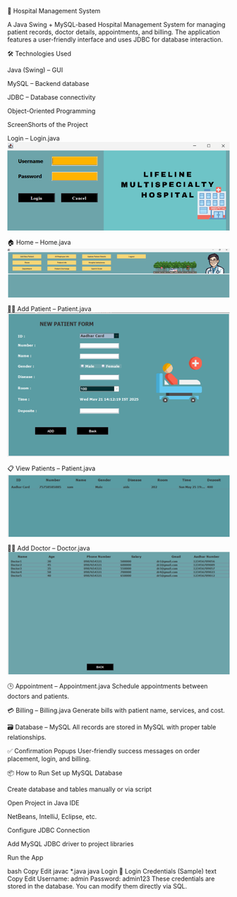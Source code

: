 🏥 Hospital Management System

A Java Swing + MySQL-based Hospital Management System for managing patient records, doctor details, appointments, and billing. The application features a user-friendly interface and uses JDBC for database interaction.

🛠️ Technologies Used

Java (Swing) – GUI

MySQL – Backend database

JDBC – Database connectivity

Object-Oriented Programming


ScreenShorts of the Project

Login – Login.java
![](https://github.com/sanjeet-ppandeyy/HospitalManagementSystem/blob/main/Screenshot%202025-05-21%20121154.png)


🏠 Home – Home.java
![](https://github.com/sanjeet-ppandeyy/HospitalManagementSystem/blob/main/Screenshot%202025-05-21%20144348.png)


👨‍⚕️ Add Patient – Patient.java
![](https://github.com/sanjeet-ppandeyy/HospitalManagementSystem/blob/main/Screenshot%202025-05-21%20141235.png)


📋 View Patients – Patient.java
![](https://github.com/sanjeet-ppandeyy/HospitalManagementSystem/blob/main/Screenshot%202025-06-12%20112529.png)


👩‍⚕️ Add Doctor – Doctor.java
![](https://github.com/sanjeet-ppandeyy/HospitalManagementSystem/blob/main/Screenshot%202025-05-21%20142022.png)


🕒 Appointment – Appointment.java
Schedule appointments between doctors and patients.


💳 Billing – Billing.java
Generate bills with patient name, services, and cost.


🗃️ Database – MySQL
All records are stored in MySQL with proper table relationships.


✅ Confirmation Popups
User-friendly success messages on order placement, login, and billing.


📦 How to Run
Set up MySQL Database

Create database and tables manually or via script

Open Project in Java IDE

NetBeans, IntelliJ, Eclipse, etc.

Configure JDBC Connection

Add MySQL JDBC driver to project libraries

Run the App

bash
Copy
Edit
javac *.java
java Login
🔑 Login Credentials (Sample)
text
Copy
Edit
Username: admin
Password: admin123
These credentials are stored in the database. You can modify them directly via SQL.
